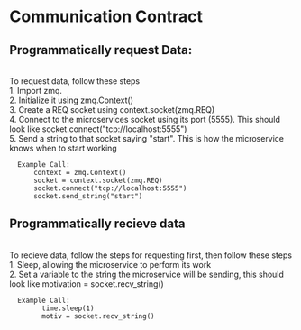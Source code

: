 <h1>Communication Contract</h1>
<h2>Programmatically request Data:</h2><br>
      To request data, follow these steps<br>
      1. Import zmq. <br>
      2. Initialize it using zmq.Context()<br>
      3. Create a REQ socket using context.socket(zmq.REQ)<br>
      4. Connect to the microservices socket using its port (5555). This should look like socket.connect("tcp://localhost:5555")<br>
      5. Send a string to that socket saying "start". This is how the microservice knows when to start working<br>
      
      Example Call:
          context = zmq.Context()
          socket = context.socket(zmq.REQ)
          socket.connect("tcp://localhost:5555")
          socket.send_string("start")

<h2>Programmatically recieve data</h2><br>
      To recieve data, follow the steps for requesting first, then follow these steps<br>
      1. Sleep, allowing the microservice to perform its work<br>
      2. Set a variable to the string the microservice will be sending, this should look like motivation = socket.recv_string()<br>

      Example Call:
            time.sleep(1)
            motiv = socket.recv_string()
